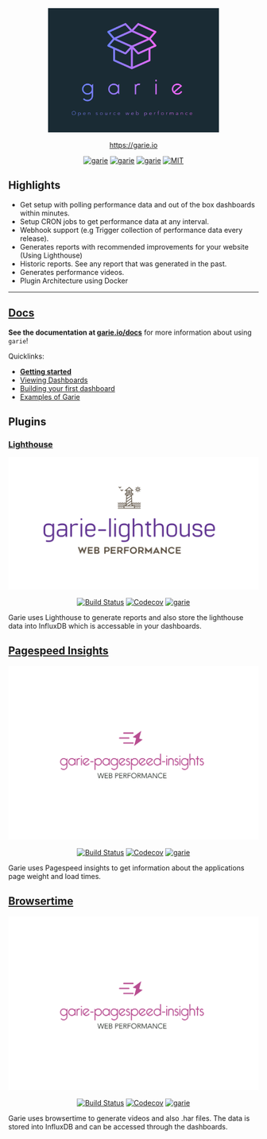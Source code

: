 <div align="center">
	<a href="https://garie.io">
    <img alt="styled-components" src="./screenshots/garie-dark.png" height="250px" />
  </a>
</div>

<div align="center">
<p align="center"><a align="center" href="https://garie.io">https://garie.io</a><p>
  <p align="center">
	<a href="https://www.influxdata.com/"><img src="https://img.shields.io/badge/built%20with%20-InfluxDB-green.svg" alt="garie"></a>
		<a href="hhttps://grafana.com/"><img src="https://img.shields.io/badge/built%20with%20-Grafana-green.svg" alt="garie"></a>
		<a href="https://www.docker.com/"><img src="https://img.shields.io/badge/built%20with%20-Docker-blue.svg" alt="garie"></a>
    <a href="https://opensource.org/licenses/MIT"><img src="https://img.shields.io/badge/License-MIT-yellow.svg" alt="MIT"></a>
</div>

## Highlights

- Get setup with polling performance data and out of the box dashboards within minutes.
- Setup CRON jobs to get performance data at any interval.
- Webhook support (e.g Trigger collection of performance data every release).
- Generates reports with recommended improvements for your website (Using Lighthouse)
- Historic reports. See any report that was generated in the past.
- Generates performance videos.
- Plugin Architecture using Docker

---

## [Docs](https://garie.io)

**See the documentation at [garie.io/docs](https://garie.io/docs/getting-started/installation)** for more information about using `garie`!

Quicklinks:

- [**Getting started**](https://garie.io/docs/getting-started/installation)
- [Viewing Dashboards](https://garie.io/docs/getting-started/viewing-dashboards)
- [Building your first dashboard](https://garie.io/docs/creating-your-own-dashboard/getting-started)
- [Examples of Garie](https://garie.io/docs/examples/example-list)

## Plugins

### [Lighthouse](https://github.com/boyney123/garie-lighthouse)

![Garie](./screenshots/garie-lighthouse.png "Garie")

<p align="center"><a href="https://travis-ci.org/boyney123/garie-lighthouse"><img src="https://img.shields.io/travis/boyney123/garie-lighthouse/master.svg" alt="Build Status"></a>
    <a href="https://codecov.io/gh/boyney123/garie-lighthouse/"><img src="https://codecov.io/gh/boyney123/garie-lighthouse/branch/master/graph/badge.svg?token=AoXW3EFgMP" alt="Codecov"></a>
	<a href="https://github.com/boyney123/garie"><img src="https://img.shields.io/badge/plugin%20built%20for-garie-blue.svg" alt="garie"></a>
  </p>

Garie uses Lighthouse to generate reports and also store the lighthouse data into InfluxDB which is accessable in your dashboards.

## [Pagespeed Insights](https://github.com/boyney123/garie-pagespeed-insights)

![Pagespeed Insights](./screenshots/garie-pagespeed-insights.png "Pagespeed Insights")

<p align="center">
<a href="https://travis-ci.org/boyney123/garie-pagespeed-insights"><img src="https://img.shields.io/travis/boyney123/garie-pagespeed-insights/master.svg" alt="Build Status"></a>
    <a href="https://codecov.io/gh/boyney123/garie-pagespeed-insights/"><img src="https://codecov.io/gh/boyney123/garie-pagespeed-insights/branch/master/graph/badge.svg?token=AoXW3EFgMP" alt="Codecov"></a>
	<a href="https://github.com/boyney123/garie"><img src="https://img.shields.io/badge/plugin%20built%20for-garie-blue.svg" alt="garie"></a>
</p>

Garie uses Pagespeed insights to get information about the applications page weight and load times.

## [Browsertime](https://github.com/boyney123/garie-pagespeed-insights)

![Pagespeed Insights](./screenshots/garie-pagespeed-insights.png "Pagespeed Insights")

<p align="center">
<a href="https://travis-ci.org/boyney123/garie-browsertime"><img src="https://img.shields.io/travis/boyney123/garie-browsertime/master.svg" alt="Build Status"></a>
    <a href="https://codecov.io/gh/boyney123/garie-browsertime/"><img src="https://codecov.io/gh/boyney123/garie-browsertime/branch/master/graph/badge.svg?token=AoXW3EFgMP" alt="Codecov"></a>
	<a href="https://github.com/boyney123/garie"><img src="https://img.shields.io/badge/plugin%20built%20for-garie-blue.svg" alt="garie"></a>
</p>

Garie uses browsertime to generate videos and also .har files. The data is stored into InfluxDB and can be accessed through the dashboards.
